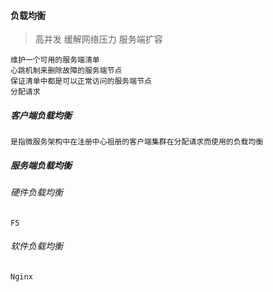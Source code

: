 #### 负载均衡

> 高并发 缓解网络压力 服务端扩容

```
维护一个可用的服务端清单
心跳机制来删除故障的服务端节点
保证清单中都是可以正常访问的服务端节点
分配请求
```

##### 客户端负载均衡

```
是指微服务架构中在注册中心祖册的客户端集群在分配请求而使用的负载均衡
```

##### 服务端负载均衡

###### 硬件负载均衡

```
F5
```

###### 软件负载均衡

```
Nginx
```



































































































































